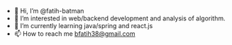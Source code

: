 - 👋 Hi, I’m @fatih-batman
- 👀 I’m interested in web/backend development and analysis of algorithm.
- 🌱 I’m currently learning java/spring and react.js
- 📫 How to reach me bfatih38@gmail.com

<!---
fatih-batman/fatih-batman is a ✨ special ✨ repository because its `README.md` (this file) appears on your GitHub profile.
You can click the Preview link to take a look at your changes.
--->
